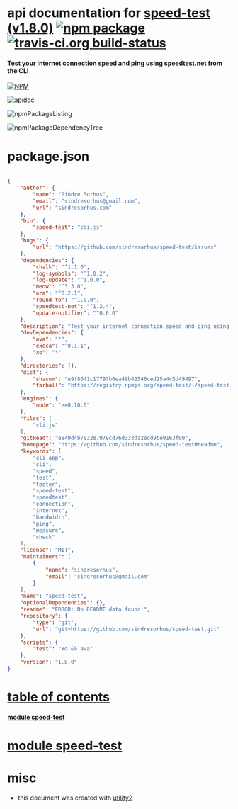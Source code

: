 # api documentation for  [speed-test (v1.8.0)](https://github.com/sindresorhus/speed-test#readme)  [![npm package](https://img.shields.io/npm/v/npmdoc-speed-test.svg?style=flat-square)](https://www.npmjs.org/package/npmdoc-speed-test) [![travis-ci.org build-status](https://api.travis-ci.org/npmdoc/node-npmdoc-speed-test.svg)](https://travis-ci.org/npmdoc/node-npmdoc-speed-test)
#### Test your internet connection speed and ping using speedtest.net from the CLI

[![NPM](https://nodei.co/npm/speed-test.png?downloads=true)](https://www.npmjs.com/package/speed-test)

[![apidoc](https://npmdoc.github.io/node-npmdoc-speed-test/build/screenCapture.buildNpmdoc.browser._2Fhome_2Ftravis_2Fbuild_2Fnpmdoc_2Fnode-npmdoc-speed-test_2Ftmp_2Fbuild_2Fapidoc.html.png)](https://npmdoc.github.io/node-npmdoc-speed-test/build/apidoc.html)

![npmPackageListing](https://npmdoc.github.io/node-npmdoc-speed-test/build/screenCapture.npmPackageListing.svg)

![npmPackageDependencyTree](https://npmdoc.github.io/node-npmdoc-speed-test/build/screenCapture.npmPackageDependencyTree.svg)



# package.json

```json

{
    "author": {
        "name": "Sindre Sorhus",
        "email": "sindresorhus@gmail.com",
        "url": "sindresorhus.com"
    },
    "bin": {
        "speed-test": "cli.js"
    },
    "bugs": {
        "url": "https://github.com/sindresorhus/speed-test/issues"
    },
    "dependencies": {
        "chalk": "^1.1.0",
        "log-symbols": "^1.0.2",
        "log-update": "^1.0.0",
        "meow": "^3.3.0",
        "ora": "^0.2.1",
        "round-to": "^1.0.0",
        "speedtest-net": "^1.2.4",
        "update-notifier": "^0.6.0"
    },
    "description": "Test your internet connection speed and ping using speedtest.net from the CLI",
    "devDependencies": {
        "ava": "*",
        "execa": "^0.1.1",
        "xo": "*"
    },
    "directories": {},
    "dist": {
        "shasum": "e9f8641c17797b6ea49b42546ced25a4c5d49497",
        "tarball": "https://registry.npmjs.org/speed-test/-/speed-test-1.8.0.tgz"
    },
    "engines": {
        "node": ">=0.10.0"
    },
    "files": [
        "cli.js"
    ],
    "gitHead": "e849d4b783287979cd76d333da2edd9be9163f09",
    "homepage": "https://github.com/sindresorhus/speed-test#readme",
    "keywords": [
        "cli-app",
        "cli",
        "speed",
        "test",
        "tester",
        "speed-test",
        "speedtest",
        "connection",
        "internet",
        "bandwidth",
        "ping",
        "measure",
        "check"
    ],
    "license": "MIT",
    "maintainers": [
        {
            "name": "sindresorhus",
            "email": "sindresorhus@gmail.com"
        }
    ],
    "name": "speed-test",
    "optionalDependencies": {},
    "readme": "ERROR: No README data found!",
    "repository": {
        "type": "git",
        "url": "git+https://github.com/sindresorhus/speed-test.git"
    },
    "scripts": {
        "test": "xo && ava"
    },
    "version": "1.8.0"
}
```



# <a name="apidoc.tableOfContents"></a>[table of contents](#apidoc.tableOfContents)

#### [module speed-test](#apidoc.module.speed-test)



# <a name="apidoc.module.speed-test"></a>[module speed-test](#apidoc.module.speed-test)



# misc
- this document was created with [utility2](https://github.com/kaizhu256/node-utility2)
